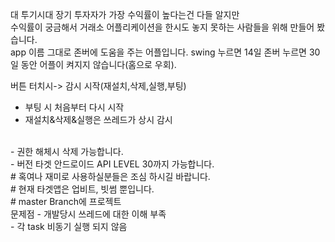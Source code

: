   대 투기시대 장기 투자자가 가장 수익률이 높다는건 다들 알지만<br>
  수익률이 궁금해서 거래소 어플리케이션을 한시도 놓지 못하는 사람들을 위해 만들어 봤습니다.<br>
  app 이름 그대로 존버에 도움을 주는 어플입니다. swing 누르면 14일 존버 누르면 30일 동안 어플이 켜지지 않습니다(홈으로 우회).<br>
  
  버튼 터치시-> 감시 시작(재설치,삭제,실행,부팅)
  <br>
  - 부팅 시 처음부터 다시 시작 <br>
  - 재설치&삭제&실행은 쓰레드가 상시 감시
  
  
  <br>
  - 권한 해체시 삭제 가능합니다. <br>
  - 버전 타겟 안드로이드 API LEVEL 30까지 가능합니다.
  
  <br>
#  혹여나 재미로 사용하실분들은 조심 하시길 바랍니다.<br>
#  현재 타겟앱은 업비트, 빗썸 뿐입니다.<br>
#  master Branch에 프로젝트 
<br>
문제점
- 개발당시 쓰레드에 대한 이해 부족 <br>
- 각 task 비동기 실행 되지 않음<br>
